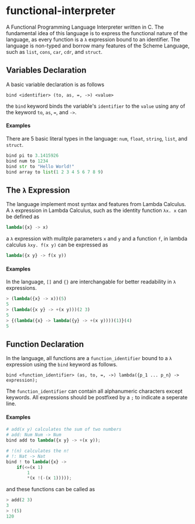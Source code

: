 # functional-interpreter
A Functional Programming Language Interpreter written in C. The fundamental idea of this language is to express the functional nature of the language, as every function is a `λ` expression bound to an identifier. The language is non-typed and borrow many features of the Scheme Language, such as `list`, `cons`, `car`, `cdr`, and `struct`.

## Variables Declaration
A basic variable declaration is as follows
```
bind <identifier> (to, as, =, ->) <value>
```
the `bind` keyword binds the variable's `identifier` to the `value` using any of the keyword `to`, `as`, `=`, and `->`.
#### Examples
There are 5 basic literal types in the language: `num`, `float`, `string`, `list`, and `struct`.
``` python
bind pi to 3.1415926
bind num to 1234
bind str to "Hello World!"
bind array to list(1 2 3 4 5 6 7 8 9)
```

## The `λ` Expression
The language implement most syntax and features from Lambda Calculus. A `λ` expression in Lambda Calculus, such as the identity function
`λx. x` can be defined as 
``` python
lambda({x} -> x)
```
a `λ` expression with mulitple parameters `x` and `y` and a function `f`, in lambda calculus `λxy. f(x y)` can be expressed as
``` python
lambda({x y} -> f(x y))
```
#### Examples
In the language, `[]` and `{}` are interchangable for better readability in `λ` expressions.
``` python
> (lambda({x} -> x))(5)
5
> (lambda({x y} -> +(x y)))(2 3)
5
> {(lambda({x} -> lambda({y} -> +(x y))))(1)}(4)
5
```

## Function Declaration
In the language, all functions are a `function_identifier` bound to a `λ` expression using the `bind` keyword as follows.
```
bind <function_identifier> (as, to, =, ->) lambda({p_1 ... p_n} -> expression);
```
The `function_identifier` can contain all alphanumeric characters except keywords. All expressions should be postfixed by a `;` to indicate a seperate line.
#### Examples
``` python
# add(x y) calculates the sum of two numbers
# add: Num Num -> Num
bind add to lambda({x y} -> +(x y));

# !(n) calculates the n!
# !: Nat -> Nat
bind ! to lambda({x} -> 
	if(<=(x 1) 
		1 
		*(x !(-(x 1)))));  
```
and these functions can be called as
``` python
> add(2 3)
3
> !(5)
120
```








